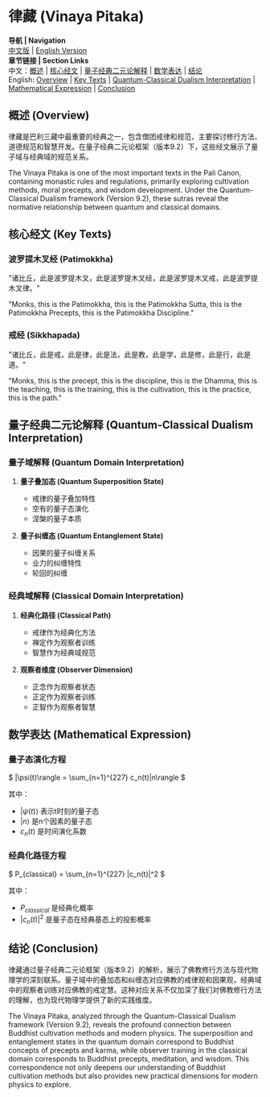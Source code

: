 # 律藏 (Vinaya Pitaka)

**导航 | Navigation**  
[中文版](#律藏解析) | [English Version](#vinaya-pitaka-analysis)  
**章节链接 | Section Links**  
中文：[概述](#概述-overview) | [核心经文](#核心经文-key-texts) | [量子经典二元论解释](#量子经典二元论解释-quantum-classical-dualism-interpretation) | [数学表达](#数学表达-mathematical-expression) | [结论](#结论-conclusion)  
English: [Overview](#概述-overview) | [Key Texts](#核心经文-key-texts) | [Quantum-Classical Dualism Interpretation](#量子经典二元论解释-quantum-classical-dualism-interpretation) | [Mathematical Expression](#数学表达-mathematical-expression) | [Conclusion](#结论-conclusion)

## 概述 (Overview)

律藏是巴利三藏中最重要的经典之一，包含僧团戒律和规范，主要探讨修行方法、道德规范和智慧开发。在量子经典二元论框架（版本9.2）下，这些经文展示了量子域与经典域的规范关系。

The Vinaya Pitaka is one of the most important texts in the Pali Canon, containing monastic rules and regulations, primarily exploring cultivation methods, moral precepts, and wisdom development. Under the Quantum-Classical Dualism framework (Version 9.2), these sutras reveal the normative relationship between quantum and classical domains.

## 核心经文 (Key Texts)

### 波罗提木叉经 (Patimokkha)
"诸比丘，此是波罗提木叉，此是波罗提木叉经，此是波罗提木叉戒，此是波罗提木叉律。"

"Monks, this is the Patimokkha, this is the Patimokkha Sutta, this is the Patimokkha Precepts, this is the Patimokkha Discipline."

### 戒经 (Sikkhapada)
"诸比丘，此是戒，此是律，此是法，此是教，此是学，此是修，此是行，此是道。"

"Monks, this is the precept, this is the discipline, this is the Dhamma, this is the teaching, this is the training, this is the cultivation, this is the practice, this is the path."

## 量子经典二元论解释 (Quantum-Classical Dualism Interpretation)

### 量子域解释 (Quantum Domain Interpretation)
1. **量子叠加态 (Quantum Superposition State)**
   - 戒律的量子叠加特性
   - 空有的量子态演化
   - 涅槃的量子本质

2. **量子纠缠态 (Quantum Entanglement State)**
   - 因果的量子纠缠关系
   - 业力的纠缠特性
   - 轮回的纠缠

### 经典域解释 (Classical Domain Interpretation)
1. **经典化路径 (Classical Path)**
   - 戒律作为经典化方法
   - 禅定作为观察者训练
   - 智慧作为经典域规范

2. **观察者维度 (Observer Dimension)**
   - 正念作为观察者状态
   - 正定作为观察者训练
   - 正智作为观察者智慧

## 数学表达 (Mathematical Expression)

### 量子态演化方程
$`
|\psi(t)\rangle = \sum_{n=1}^{227} c_n(t)|n\rangle
`$

其中：
- $`|\psi(t)\rangle`$ 表示t时刻的量子态
- $`|n\rangle`$ 是n个因素的量子态
- $`c_n(t)`$ 是时间演化系数

### 经典化路径方程
$`
P_{classical} = \sum_{n=1}^{227} |c_n(t)|^2
`$

其中：
- $`P_{classical}`$ 是经典化概率
- $`|c_n(t)|^2`$ 是量子态在经典基态上的投影概率

## 结论 (Conclusion)

律藏通过量子经典二元论框架（版本9.2）的解析，展示了佛教修行方法与现代物理学的深刻联系。量子域中的叠加态和纠缠态对应佛教的戒律观和因果观，经典域中的观察者训练对应佛教的戒定慧。这种对应关系不仅加深了我们对佛教修行方法的理解，也为现代物理学提供了新的实践维度。

The Vinaya Pitaka, analyzed through the Quantum-Classical Dualism framework (Version 9.2), reveals the profound connection between Buddhist cultivation methods and modern physics. The superposition and entanglement states in the quantum domain correspond to Buddhist concepts of precepts and karma, while observer training in the classical domain corresponds to Buddhist precepts, meditation, and wisdom. This correspondence not only deepens our understanding of Buddhist cultivation methods but also provides new practical dimensions for modern physics to explore. 